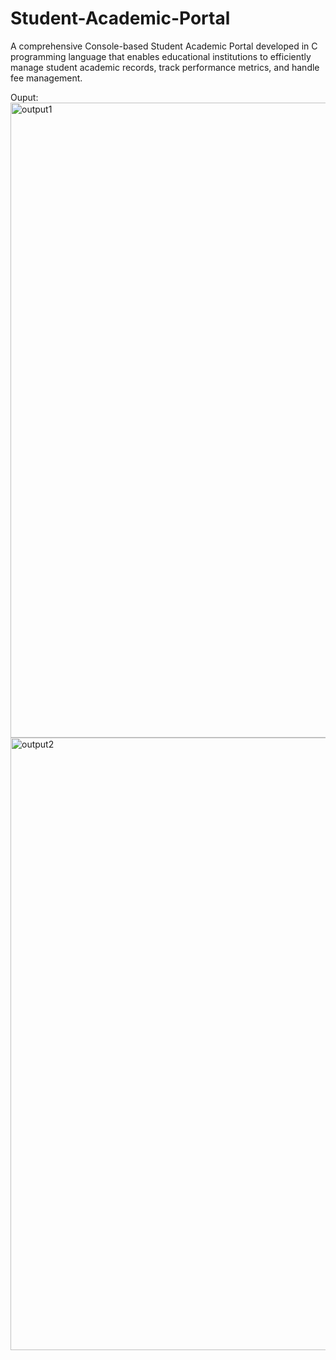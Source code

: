 # Student-Academic-Portal
A comprehensive Console-based Student Academic Portal developed in C programming language that enables educational institutions to efficiently manage student academic records, track performance metrics, and handle fee management.

Ouput:
<img width="560" height="1016" alt="output1" src="https://github.com/user-attachments/assets/ef6ee87e-491d-4c35-a528-fc35a68e4efe" />
<img width="894" height="980" alt="output2" src="https://github.com/user-attachments/assets/9f7bc34f-6abe-47d8-8bd7-16bc14e77725" />
